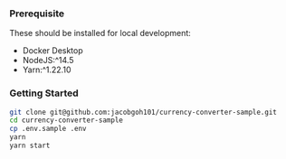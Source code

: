 ### Prerequisite

These should be installed for local development:
- Docker Desktop
- NodeJS:^14.5
- Yarn:^1.22.10

### Getting Started

```sh
git clone git@github.com:jacobgoh101/currency-converter-sample.git
cd currency-converter-sample
cp .env.sample .env
yarn
yarn start
```
